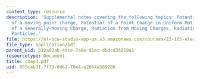 ```yaml
---
content_type: resource
description: 'Supplemental notes covering the following topics: Potentials and Fields
  of a moving point charge, Potential of a Point Charge in Uniform Motion, Fields
  of a Generally-Moving Charge, Radiation from Moving Charges, Radiation from Relativistic
  Particles.'
file: https://ol-ocw-studio-app-qa.s3.amazonaws.com/courses/22-105-electromagnetic-interactions-fall-2005/055c4b3f7f730d6270e4e2664a589286_chap4.pdf
file_type: application/pdf
parent_uid: b32a02ab-4ece-7a9e-d1ec-dbdcd34019a1
resourcetype: Document
title: chap4.pdf
uid: 055c4b3f-7f73-0d62-70e4-e2664a589286
---
```

